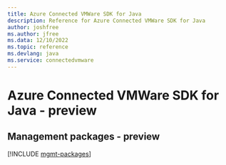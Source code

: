 ```yaml
---
title: Azure Connected VMWare SDK for Java
description: Reference for Azure Connected VMWare SDK for Java
author: joshfree
ms.author: jfree
ms.data: 12/10/2022
ms.topic: reference
ms.devlang: java
ms.service: connectedvmware
---
```

# Azure Connected VMWare SDK for Java - preview

## Management packages - preview
[!INCLUDE [mgmt-packages](connected-vmware-mgmt-index.md)]